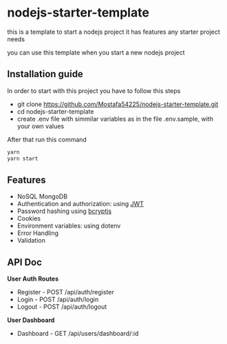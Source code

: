 # nodejs-starter-template
this is a template to start a nodejs project it has features any starter project needs

you can use this template when you start a new nodejs project

## Installation guide
In order to start with this project you have to follow this steps
- git clone https://github.com/Mostafa54225/nodejs-starter-template.git
- cd nodejs-starter-template
- create .env file with simmilar variables as in the file .env.sample, with your own values

After that run this command
```bash
yarn
yarn start
```


## Features
- NoSQL MongoDB
- Authentication and authorization: using [JWT](https://jwt.io/) 
- Password hashing using [bcryptjs](https://www.npmjs.com/package/bcryptjs)
- Cookies
- Environment variables: using dotenv
- Error Handling
- Validation


## API Doc
<strong>User Auth Routes</strong>
- Register - POST /api/auth/register
- Login - POST /api/auth/login
- Logout - POST /api/auth/logout


<strong>User Dashboard</strong>
- Dashboard - GET /api/users/dashboard/:id
